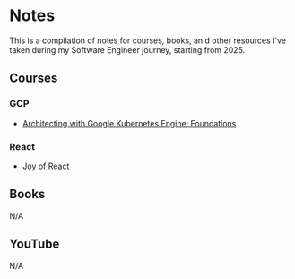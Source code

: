 # Notes

This is a compilation of notes for courses, books, an d other resources I've taken during my Software Engineer journey, starting from 2025.

## Courses
### GCP
- [Architecting with Google Kubernetes Engine: Foundations](gcp-k8s)

### React
- [Joy of React](joy-of-react)

## Books

N/A

## YouTube

N/A
